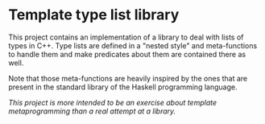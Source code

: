 # Template type list library

This project contains an implementation of a library to deal with lists of types in C++.
Type lists are defined in a "nested style" and meta-functions to handle them and make predicates about them are contained there as well.

Note that those meta-functions are heavily inspired by the ones that are present in the standard library of the Haskell programming language.

*This project is more intended to be an exercise about template metaprogramming than a real attempt at a library.*


